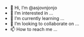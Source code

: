 - 👋 Hi, I’m @asjovnjonjo
- 👀 I’m interested in ...
- 🌱 I’m currently learning ...
- 💞️ I’m looking to collaborate on ...
- 📫 How to reach me ...

<!---
asjovnjonjo/asjovnjonjo is a ✨ special ✨ repository because its `README.md` (this file) appears on your GitHub profile.
You can click the Preview link to take a look at your changes.
--->
